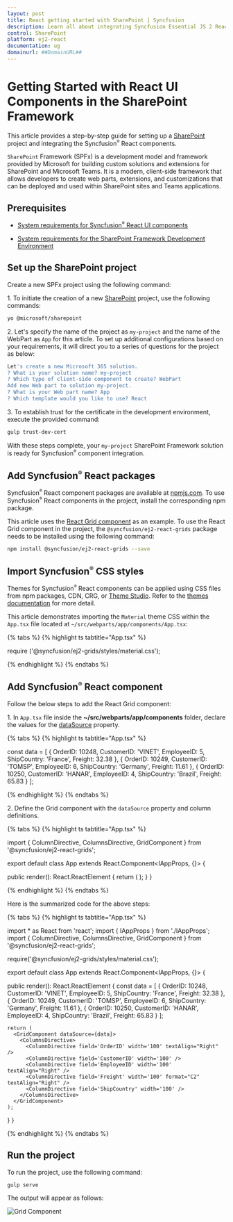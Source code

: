 ```yaml
---
layout: post
title: React getting started with SharePoint | Syncfusion
description: Learn all about integrating Syncfusion Essential JS 2 React UI components in SharePoint, and much more, here.
control: SharePoint 
platform: ej2-react
documentation: ug
domainurl: ##DomainURL##
---
```


# Getting Started with React UI Components in the SharePoint Framework

This article provides a step-by-step guide for setting up a [SharePoint](https://learn.microsoft.com/en-us/sharepoint/dev/) project and integrating the Syncfusion<sup style="font-size:70%">&reg;</sup> React components.

`SharePoint` Framework (SPFx) is a development model and framework provided by Microsoft for building custom solutions and extensions for SharePoint and Microsoft Teams. It is a modern, client-side framework that allows developers to create web parts, extensions, and customizations that can be deployed and used within SharePoint sites and Teams applications.

## Prerequisites

* [System requirements for Syncfusion<sup style="font-size:70%">&reg;</sup> React UI components](../system-requirement)

* [System requirements for the SharePoint Framework Development Environment](https://learn.microsoft.com/en-us/sharepoint/dev/spfx/set-up-your-development-environment)

## Set up the SharePoint project

Create a new SPFx project using the following command:

1\. To initiate the creation of a new [SharePoint](https://learn.microsoft.com/en-us/sharepoint/dev/) project, use the following commands:

```bash
yo @microsoft/sharepoint
```

2\. Let's specify the name of the project as `my-project` and the name of the WebPart as `App` for this article. To set up additional configurations based on your requirements, it will direct you to a series of questions for the project as below:

```bash
Let's create a new Microsoft 365 solution.
? What is your solution name? my-project
? Which type of client-side component to create? WebPart
Add new Web part to solution my-project.
? What is your Web part name? App
? Which template would you like to use? React
```

3\. To establish trust for the certificate in the development environment, execute the provided command:

```bash
gulp trust-dev-cert
```

With these steps complete, your `my-project` SharePoint Framework solution is ready for Syncfusion<sup style="font-size:70%">&reg;</sup> component integration.

## Add Syncfusion<sup style="font-size:70%">&reg;</sup> React packages

Syncfusion<sup style="font-size:70%">&reg;</sup> React component packages are available at [npmjs.com](https://www.npmjs.com/search?q=ej2-react). To use Syncfusion<sup style="font-size:70%">&reg;</sup> React components in the project, install the corresponding npm package.

This article uses the [React Grid component](https://www.syncfusion.com/react-components/react-data-grid) as an example. To use the React Grid component in the project, the `@syncfusion/ej2-react-grids` package needs to be installed using the following command:

```bash
npm install @syncfusion/ej2-react-grids --save 
```

## Import Syncfusion<sup style="font-size:70%">&reg;</sup> CSS styles

Themes for Syncfusion<sup style="font-size:70%">&reg;</sup> React components can be applied using CSS files from npm packages, CDN, CRG, or [Theme Studio](https://ej2.syncfusion.com/react/documentation/appearance/theme-studio/). Refer to the [themes documentation](https://ej2.syncfusion.com/react/documentation/appearance/theme/) for more detail.

This article demonstrates importing the `Material` theme CSS within the `App.tsx` file located at `~/src/webparts/app/components/App.tsx`:

{% tabs %}
{% highlight ts tabtitle="App.tsx" %}

require ('@syncfusion/ej2-grids/styles/material.css');

{% endhighlight %}
{% endtabs %}

## Add Syncfusion<sup style="font-size:70%">&reg;</sup> React component

Follow the below steps to add the React Grid component:

1\. In `App.tsx` file inside the **~/src/webparts/app/components** folder, declare the values for the [dataSource](https://ej2.syncfusion.com/react/documentation/api/grid#datasource) property.

{% tabs %}
{% highlight ts tabtitle="App.tsx" %}

const data = [
  {
    OrderID: 10248, CustomerID: 'VINET', EmployeeID: 5, ShipCountry: 'France', Freight: 32.38 
  },
  {
    OrderID: 10249, CustomerID: 'TOMSP', EmployeeID: 6, ShipCountry: 'Germany', Freight: 11.61 
  },
  {
    OrderID: 10250, CustomerID: 'HANAR', EmployeeID: 4, ShipCountry: 'Brazil', Freight: 65.83 
  }
];

{% endhighlight %}
{% endtabs %}

2\. Define the Grid component with the `dataSource` property and column definitions.

{% tabs %}
{% highlight ts tabtitle="App.tsx" %}

import { ColumnDirective, ColumnsDirective, GridComponent } from '@syncfusion/ej2-react-grids';

export default class App extends React.Component<IAppProps, {}> {
  
  public render(): React.ReactElement<IAppProps> {
    return (
      <GridComponent dataSource={data}>
        <ColumnsDirective>
          <ColumnDirective field='OrderID' width='100' textAlign="Right" />
          <ColumnDirective field='CustomerID' width='100' />
          <ColumnDirective field='EmployeeID' width='100' textAlign="Right" />
          <ColumnDirective field='Freight' width='100' format="C2" textAlign="Right" />
          <ColumnDirective field='ShipCountry' width='100' />
        </ColumnsDirective>
      </GridComponent>
    );
  }
}

{% endhighlight %}
{% endtabs %}

Here is the summarized code for the above steps:

{% tabs %}
{% highlight ts tabtitle="App.tsx" %}

import * as React from 'react';
import { IAppProps } from './IAppProps';
import { ColumnDirective, ColumnsDirective, GridComponent } from '@syncfusion/ej2-react-grids';

require('@syncfusion/ej2-grids/styles/material.css');

export default class App extends React.Component<IAppProps, {}> {
  
  public render(): React.ReactElement<IAppProps> {
    const data = [
      {
        OrderID: 10248, CustomerID: 'VINET', EmployeeID: 5, ShipCountry: 'France', Freight: 32.38 
      },
      {
        OrderID: 10249, CustomerID: 'TOMSP', EmployeeID: 6, ShipCountry: 'Germany', Freight: 11.61 
      },
      {
        OrderID: 10250, CustomerID: 'HANAR', EmployeeID: 4, ShipCountry: 'Brazil', Freight: 65.83 
      }
    ];

    return (
      <GridComponent dataSource={data}>
        <ColumnsDirective>
          <ColumnDirective field='OrderID' width='100' textAlign="Right" />
          <ColumnDirective field='CustomerID' width='100' />
          <ColumnDirective field='EmployeeID' width='100' textAlign="Right" />
          <ColumnDirective field='Freight' width='100' format="C2" textAlign="Right" />
          <ColumnDirective field='ShipCountry' width='100' />
        </ColumnsDirective>
      </GridComponent>
    );
  }
}

{% endhighlight %}
{% endtabs %}

## Run the project

To run the project, use the following command:

```bash
gulp serve
```

The output will appear as follows:

![Grid Component](./images/grid-component.png)
